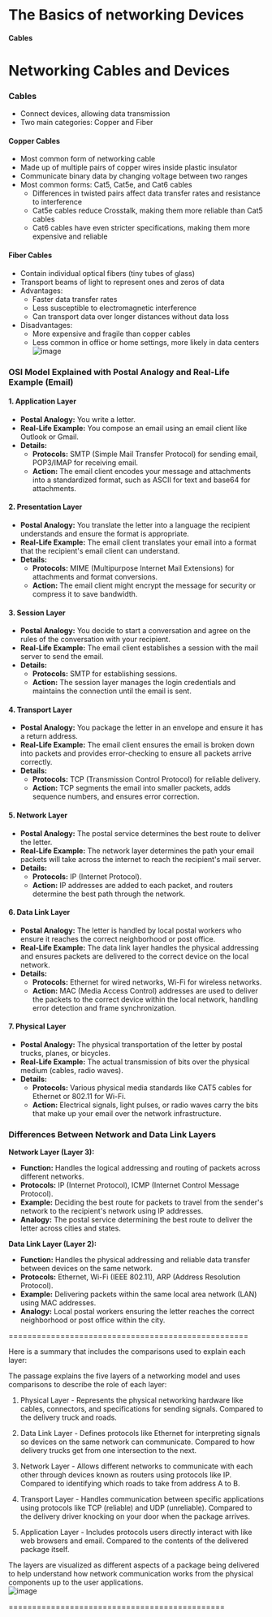# The Basics of networking Devices

#### Cables


**Networking Cables and Devices**
================================

### Cables

* Connect devices, allowing data transmission
* Two main categories: Copper and Fiber

#### Copper Cables

* Most common form of networking cable
* Made up of multiple pairs of copper wires inside plastic insulator
* Communicate binary data by changing voltage between two ranges
* Most common forms: Cat5, Cat5e, and Cat6 cables
	+ Differences in twisted pairs affect data transfer rates and resistance to interference
	+ Cat5e cables reduce Crosstalk, making them more reliable than Cat5 cables
	+ Cat6 cables have even stricter specifications, making them more expensive and reliable

#### Fiber Cables

* Contain individual optical fibers (tiny tubes of glass)
* Transport beams of light to represent ones and zeros of data
* Advantages:
	+ Faster data transfer rates
	+ Less susceptible to electromagnetic interference
	+ Can transport data over longer distances without data loss
* Disadvantages:
	+ More expensive and fragile than copper cables
	+ Less common in office or home settings, more likely in data centers
![image](https://github.com/jerrinmg/Goolge_Course/assets/166682032/91d2d599-025a-4334-94c3-fb9dede4fc79)




### OSI Model Explained with Postal Analogy and Real-Life Example (Email)

#### 1. Application Layer
- **Postal Analogy:** You write a letter.
- **Real-Life Example:** You compose an email using an email client like Outlook or Gmail.
- **Details:**
  - **Protocols:** SMTP (Simple Mail Transfer Protocol) for sending email, POP3/IMAP for receiving email.
  - **Action:** The email client encodes your message and attachments into a standardized format, such as ASCII for text and base64 for attachments.

#### 2. Presentation Layer
- **Postal Analogy:** You translate the letter into a language the recipient understands and ensure the format is appropriate.
- **Real-Life Example:** The email client translates your email into a format that the recipient's email client can understand.
- **Details:**
  - **Protocols:** MIME (Multipurpose Internet Mail Extensions) for attachments and format conversions.
  - **Action:** The email client might encrypt the message for security or compress it to save bandwidth.

#### 3. Session Layer
- **Postal Analogy:** You decide to start a conversation and agree on the rules of the conversation with your recipient.
- **Real-Life Example:** The email client establishes a session with the mail server to send the email.
- **Details:**
  - **Protocols:** SMTP for establishing sessions.
  - **Action:** The session layer manages the login credentials and maintains the connection until the email is sent.

#### 4. Transport Layer
- **Postal Analogy:** You package the letter in an envelope and ensure it has a return address.
- **Real-Life Example:** The email client ensures the email is broken down into packets and provides error-checking to ensure all packets arrive correctly.
- **Details:**
  - **Protocols:** TCP (Transmission Control Protocol) for reliable delivery.
  - **Action:** TCP segments the email into smaller packets, adds sequence numbers, and ensures error correction.

#### 5. Network Layer
- **Postal Analogy:** The postal service determines the best route to deliver the letter.
- **Real-Life Example:** The network layer determines the path your email packets will take across the internet to reach the recipient's mail server.
- **Details:**
  - **Protocols:** IP (Internet Protocol).
  - **Action:** IP addresses are added to each packet, and routers determine the best path through the network.

#### 6. Data Link Layer
- **Postal Analogy:** The letter is handled by local postal workers who ensure it reaches the correct neighborhood or post office.
- **Real-Life Example:** The data link layer handles the physical addressing and ensures packets are delivered to the correct device on the local network.
- **Details:**
  - **Protocols:** Ethernet for wired networks, Wi-Fi for wireless networks.
  - **Action:** MAC (Media Access Control) addresses are used to deliver the packets to the correct device within the local network, handling error detection and frame synchronization.

#### 7. Physical Layer
- **Postal Analogy:** The physical transportation of the letter by postal trucks, planes, or bicycles.
- **Real-Life Example:** The actual transmission of bits over the physical medium (cables, radio waves).
- **Details:**
  - **Protocols:** Various physical media standards like CAT5 cables for Ethernet or 802.11 for Wi-Fi.
  - **Action:** Electrical signals, light pulses, or radio waves carry the bits that make up your email over the network infrastructure.

### Differences Between Network and Data Link Layers

**Network Layer (Layer 3):**
- **Function:** Handles the logical addressing and routing of packets across different networks.
- **Protocols:** IP (Internet Protocol), ICMP (Internet Control Message Protocol).
- **Example:** Deciding the best route for packets to travel from the sender's network to the recipient's network using IP addresses.
- **Analogy:** The postal service determining the best route to deliver the letter across cities and states.

**Data Link Layer (Layer 2):**
- **Function:** Handles the physical addressing and reliable data transfer between devices on the same network.
- **Protocols:** Ethernet, Wi-Fi (IEEE 802.11), ARP (Address Resolution Protocol).
- **Example:** Delivering packets within the same local area network (LAN) using MAC addresses.
- **Analogy:** Local postal workers ensuring the letter reaches the correct neighborhood or post office within the city.


===================================================<br />

Here is a summary that includes the comparisons used to explain each layer:

The passage explains the five layers of a networking model and uses comparisons to describe the role of each layer:

1. Physical Layer - Represents the physical networking hardware like cables, connectors, and specifications for sending signals. Compared to the delivery truck and roads.

2. Data Link Layer - Defines protocols like Ethernet for interpreting signals so devices on the same network can communicate. Compared to how delivery trucks get from one intersection to the next.

3. Network Layer - Allows different networks to communicate with each other through devices known as routers using protocols like IP. Compared to identifying which roads to take from address A to B. 

4. Transport Layer - Handles communication between specific applications using protocols like TCP (reliable) and UDP (unreliable). Compared to the delivery driver knocking on your door when the package arrives.

5. Application Layer - Includes protocols users directly interact with like web browsers and email. Compared to the contents of the delivered package itself.

The layers are visualized as different aspects of a package being delivered to help understand how network communication works from the physical components up to the user applications.<br />
![image](https://github.com/jerrinmg/Goolge_Course/assets/166682032/ac9b127a-8d46-4abb-9416-925680ce375c)

==============================================<br />
